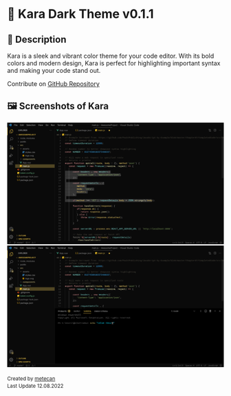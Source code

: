 # 🔳 Kara Dark Theme v0.1.1

## 🚀 Description
Kara is a sleek and vibrant color theme for your code editor. With its bold colors and modern design, Kara is perfect for highlighting important syntax and making your code stand out.

Contribute on [GitHub Repository](https://github.com/metecan/kara)

## 🖼️ Screenshots of Kara


![](/images/1.jpeg)
<br />
![](/images/2.jpeg)


<small>Created by [metecan](https://metecan.dev)<br/>
Last Update 12.08.2022</small>
